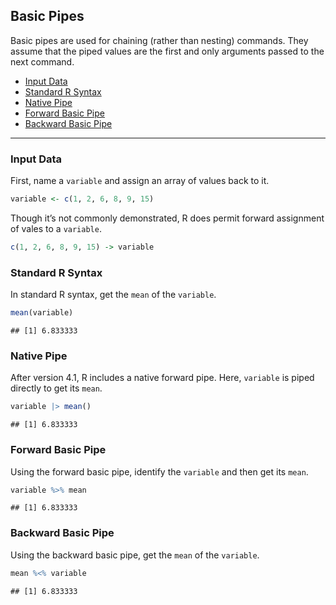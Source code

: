 
## Basic Pipes

Basic pipes are used for chaining (rather than nesting) commands. They
assume that the piped values are the first and only arguments passed to
the next command.

- [Input Data](#input-data)
- [Standard R Syntax](#standard-r-syntax)
- [Native Pipe](#native-pipe)
- [Forward Basic Pipe](#forward-basic-pipe)
- [Backward Basic Pipe](#backward-basic-pipe)

------------------------------------------------------------------------

### Input Data

First, name a `variable` and assign an array of values back to it.

``` r
variable <- c(1, 2, 6, 8, 9, 15)
```

Though it’s not commonly demonstrated, R does permit forward assignment
of vales to a `variable`.

``` r
c(1, 2, 6, 8, 9, 15) -> variable
```

### Standard R Syntax

In standard R syntax, get the `mean` of the `variable`.

``` r
mean(variable)
```

    ## [1] 6.833333

### Native Pipe

After version 4.1, R includes a native forward pipe. Here, `variable` is
piped directly to get its `mean`.

``` r
variable |> mean()
```

    ## [1] 6.833333

### Forward Basic Pipe

Using the forward basic pipe, identify the `variable` and then get its
`mean`.

``` r
variable %>% mean
```

    ## [1] 6.833333

### Backward Basic Pipe

Using the backward basic pipe, get the `mean` of the `variable`.

``` r
mean %<% variable
```

    ## [1] 6.833333
